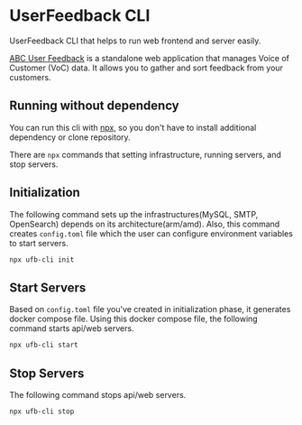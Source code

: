 # UserFeedback CLI

UserFeedback CLI that helps to run web frontend and server easily.

[ABC User Feedback](https://github.com/line/abc-user-feedback) is a standalone web application that manages Voice of Customer (VoC) data. It allows you to gather and sort feedback from your customers.

## Running without dependency

You can run this cli with [npx](https://docs.npmjs.com/cli/v8/commands/npx), so you don't have to install additional dependency or clone repository.

There are `npx` commands that setting infrastructure, running servers, and stop servers.

## Initialization

The following command sets up the infrastructures(MySQL, SMTP, OpenSearch) depends on its architecture(arm/amd).
Also, this command creates `config.toml` file which the user can configure environment variables to start servers.

```sh
npx ufb-cli init
```

## Start Servers

Based on `config.toml` file you've created in initialization phase, it generates docker compose file. Using this docker compose file, the following command starts api/web servers.

```sh
npx ufb-cli start
```

## Stop Servers

The following command stops api/web servers.

```sh
npx ufb-cli stop
```
